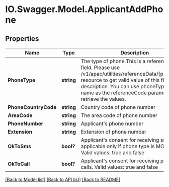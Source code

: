 # IO.Swagger.Model.ApplicantAddPhone
## Properties

Name | Type | Description | Notes
------------ | ------------- | ------------- | -------------
**PhoneType** | **string** | The type of phone.This is a reference data field. Please use /v1/apac/utilities/referenceData/{phoneType} resource to get valid value of this field with description. You can use phoneType field name as the referenceCode parameter to retrieve the values. | 
**PhoneCountryCode** | **string** | Country code of phone number | 
**AreaCode** | **string** | The area code of phone number | [optional] 
**PhoneNumber** | **string** | Applicant&#x27;s phone number | 
**Extension** | **string** | Extension of phone number | [optional] 
**OkToSms** | **bool?** | Applicant&#x27;s consent for receiving sms. This is applicable only if phone type is MOBILE. Valid values: true and false | [optional] 
**OkToCall** | **bool?** | Applicant&#x27;s consent for receiving phone calls. Valid values: true and false | [optional] 

[[Back to Model list]](../README.md#documentation-for-models) [[Back to API list]](../README.md#documentation-for-api-endpoints) [[Back to README]](../README.md)

